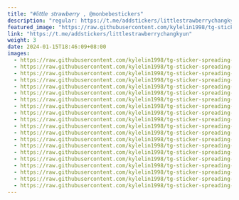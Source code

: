 ```yaml
---
title: "#𝘭𝘪𝘵𝘵𝘭𝘦 𝘴𝘵𝘳𝘢𝘸𝘣𝘦𝘳𝘳𝘺 , @monbebestickers"
description: "regular: https://t.me/addstickers/littlestrawberrychangkyun"
featured_image: "https://raw.githubusercontent.com/kylelin1998/tg-sticker-spreading-worldwide-images/main/img/4199f861-64a5-45e5-9d46-7eeaa8cd84fe.jpg"
link: "https://t.me/addstickers/littlestrawberrychangkyun"
weight: 3
date: 2024-01-15T18:46:09+08:00
images:
  - https://raw.githubusercontent.com/kylelin1998/tg-sticker-spreading-worldwide-images/main/img/4199f861-64a5-45e5-9d46-7eeaa8cd84fe.jpg
  - https://raw.githubusercontent.com/kylelin1998/tg-sticker-spreading-worldwide-images/main/img/25c5d14a-23ac-49cc-9933-6c875f2c6490.jpg
  - https://raw.githubusercontent.com/kylelin1998/tg-sticker-spreading-worldwide-images/main/img/ea9915cc-72b6-4cf6-b81c-f5551b884257.jpg
  - https://raw.githubusercontent.com/kylelin1998/tg-sticker-spreading-worldwide-images/main/img/22f97550-96aa-4802-b7d2-0a443860d691.jpg
  - https://raw.githubusercontent.com/kylelin1998/tg-sticker-spreading-worldwide-images/main/img/6ae4f8c5-5c7e-4a19-bf85-967191c7903e.jpg
  - https://raw.githubusercontent.com/kylelin1998/tg-sticker-spreading-worldwide-images/main/img/43ca6f5e-47e8-4a82-b7e1-1c20b52ce19a.jpg
  - https://raw.githubusercontent.com/kylelin1998/tg-sticker-spreading-worldwide-images/main/img/595b992c-2528-4148-a4a3-cef76beae86f.jpg
  - https://raw.githubusercontent.com/kylelin1998/tg-sticker-spreading-worldwide-images/main/img/4b502bf2-ee67-4e93-b3d6-3dbef7cb318b.jpg
  - https://raw.githubusercontent.com/kylelin1998/tg-sticker-spreading-worldwide-images/main/img/5ecd419c-f637-4820-820c-0ccf6e996f32.jpg
  - https://raw.githubusercontent.com/kylelin1998/tg-sticker-spreading-worldwide-images/main/img/4fef08fd-9c0c-4a48-b917-bc4157543f74.jpg
  - https://raw.githubusercontent.com/kylelin1998/tg-sticker-spreading-worldwide-images/main/img/7fd9d4bb-5cb8-4eb0-a345-dd7ba65b5e0e.jpg
  - https://raw.githubusercontent.com/kylelin1998/tg-sticker-spreading-worldwide-images/main/img/b6778ba4-e7e3-4cd8-8e58-438c69787460.jpg
  - https://raw.githubusercontent.com/kylelin1998/tg-sticker-spreading-worldwide-images/main/img/2b6353e0-cbf9-4a4a-b0ca-b35b47295c74.jpg
  - https://raw.githubusercontent.com/kylelin1998/tg-sticker-spreading-worldwide-images/main/img/46eb9013-e861-4ed4-a4ac-84ec0a480cdf.jpg
  - https://raw.githubusercontent.com/kylelin1998/tg-sticker-spreading-worldwide-images/main/img/d224bd7c-7224-4991-ac66-bfa30cb06929.jpg
  - https://raw.githubusercontent.com/kylelin1998/tg-sticker-spreading-worldwide-images/main/img/5a0b2ff8-f4d1-4e0d-a640-6fbd28a8837d.jpg
  - https://raw.githubusercontent.com/kylelin1998/tg-sticker-spreading-worldwide-images/main/img/7f6ed06e-0514-4189-b91e-118ce13ce98b.jpg
  - https://raw.githubusercontent.com/kylelin1998/tg-sticker-spreading-worldwide-images/main/img/2a5e624f-b8bf-4733-b5fa-f2dfa62b242b.jpg
  - https://raw.githubusercontent.com/kylelin1998/tg-sticker-spreading-worldwide-images/main/img/8ac033ed-f82b-4971-915d-6266351ca011.jpg
  - https://raw.githubusercontent.com/kylelin1998/tg-sticker-spreading-worldwide-images/main/img/5139c41a-e957-4703-a1c0-895db3bc5c06.jpg
---
```

